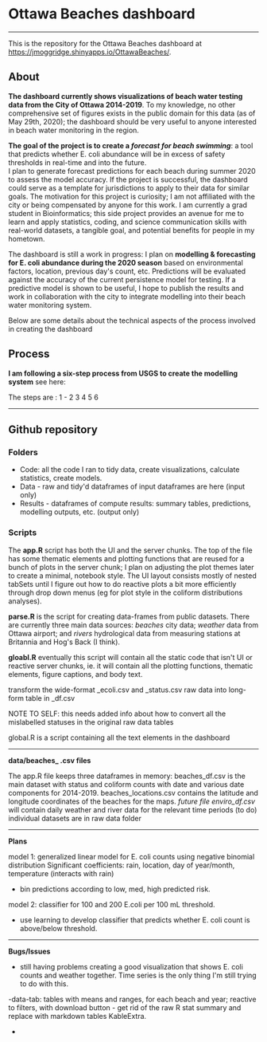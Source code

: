 # Ottawa Beaches dashboard
---
This is the repository for the Ottawa Beaches dashboard at https://jmoggridge.shinyapps.io/OttawaBeaches/.

## About 

**The dashboard currently shows visualizations of beach water testing data from the City of Ottawa 2014-2019**. To my knowledge, no other comprehensive set of figures exists in the public domain for this data (as of May 29th, 2020); the dashboard should be very useful to anyone interested in beach water monitoring in the region.

**The goal of the project is to create a *forecast for beach swimming***: a tool that predicts whether E. coli abundance will be in excess of safety thresholds in real-time and into the future.  
I plan to generate forecast predictions for each beach during summer 2020 to assess the model accuracy. If the project is successful, the dashboard could serve as a template for jurisdictions to apply to their data for similar goals. The motivation for this project is curiosity; I am not affiliated with the city or being compensated by anyone for this work. I am currently a grad student in Bioinformatics; this side project provides an avenue for me to learn and apply statistics, coding, and science communication skills with real-world datasets, a tangible goal, and potential benefits for people in my hometown.

The dashboard is still a work in progress: I plan on **modelling & forecasting for E. coli abundance during the 2020 season** based on environmental factors, location, previous day's count, etc. Predictions will be evaluated against the accuracy of the current persistence model for testing. If a predictive model is shown to be useful, I hope to publish the results and work in collaboration with the city to integrate modelling into their beach water monitoring system.

Below are some details about the technical aspects of the process involved in creating the dashboard

## Process

**I am following a six-step process from USGS to create the modelling system**
see here:

The steps are :
  1 - 
  2
  3
  4
  5
  6


---
## Github repository


### Folders

  - Code: all the code I ran to tidy data, create visualizations, calculate statistics, create models.
  - Data - raw and tidy'd dataframes of input dataframes are here (input only)
  - Results - dataframes of compute results: summary tables, predictions, modelling outputs, etc. (output only)

### Scripts

The **app.R** script has both the UI and the server chunks. The top of the file has some thematic elements and plotting functions that are reused for a bunch of plots in the server chunk; I plan on adjusting the plot themes later to create a minimal, notebook style. The UI layout consists mostly of nested tabSets until I figure out how to do reactive plots a bit more efficiently through drop down menus (eg for plot style in the coliform distributions analyses).

**parse.R** is the script for creating data-frames from public datasets. There are currently three main data sources: *beaches* city data; *weather* data from Ottawa airport; and *rivers* hydrological data from measuring stations at Britannia and Hog's Back (I think).
 
 **gloabl.R** eventually this script will contain all the static code that isn't UI or reactive server chunks, ie. it will contain all the plotting functions, thematic elements, figure captions, and body text.
 
 
 transform the wide-format _ecoli.csv and _status.csv raw data into long-form table in _df.csv 
 
 NOTE TO SELF: this needs added info about how to convert all the mislabelled statuses in the original raw data tables

global.R  is a script containing all the text elements in the dashboard

---
**data/beaches_ .csv files**

The app.R file keeps three dataframes in memory:
beaches_df.csv is the main dataset with status and coliform counts with date and various date components for 2014-2019.
beaches_locations.csv contains the latitude and longitude coordinates of the beaches for the maps.
*future file enviro_df.csv* will contain daily weather and river data for the relevant time periods (to do)
individual datasets are in raw data folder

---
**Plans**

model 1: generalized linear model for E. coli counts using negative binomial distribution
  Significant coefficients: rain, location, day of year/month, temperature (interacts with rain)
  - bin predictions according to low, med, high predicted risk.
  
model 2: classifier for 100 and 200 E.coli per 100 mL threshold.
  - use learning to develop classifier that predicts whether E. coli count is above/below threshold.
  
---

**Bugs/Issues**
 - still having problems creating a good visualization that shows E. coli counts and weather together. Time series is the only thing I'm still trying to do with this.
 
 -data-tab: tables with means and ranges, for each beach and year; reactive to filters, with download button
    - get rid of the raw R stat summary and replace with markdown tables KableExtra.
 
 -
 
